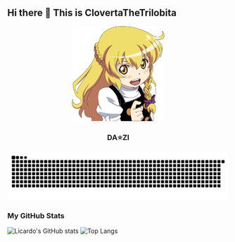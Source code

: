 ## Hi there 👋 This is ClovertaTheTrilobita

<!--
**ClovertaTheTrilobita/ClovertaTheTrilobita** is a ✨ _special_ ✨ repository because its `README.md` (this file) appears on your GitHub profile.

Here are some ideas to get you started:

- 🔭 I’m currently working on ...
- 🌱 I’m currently learning ...
- 👯 I’m looking to collaborate on ...
- 🤔 I’m looking for help with ...
- 💬 Ask me about ...
- 📫 How to reach me: ...
- 😄 Pronouns: ...
- ⚡ Fun fact: ...
-->



<div align="center">
    <img src="./resources/images/marisa.png" alt="marisa_1.png" width="210px"/>
</div>

<h3 align="center">DA⭐ZI</h3>

<picture>
  <source media="(prefers-color-scheme: dark)" srcset="https://raw.githubusercontent.com/ClovertaTheTrilobita/ClovertaTheTrilobita/main/assets/github-contribution-grid-snake-dark.svg">
  <source media="(prefers-color-scheme: light)" srcset="https://raw.githubusercontent.com/ClovertaTheTrilobita/ClovertaTheTrilobita/main/assets/github-contribution-grid-snake.svg">
  <img alt="github contribution grid snake animation" src="https://raw.githubusercontent.com/ClovertaTheTrilobita/ClovertaTheTrilobita/main/assets/github-contribution-grid-snake.svg">
</picture>

<br>

### My GitHub Stats

![Licardo's GitHub stats](https://github-readme-stats.vercel.app/api?username=ClovertaTheTrilobita&show_icons=true)
![Top Langs](https://github-readme-stats.vercel.app/api/top-langs/?username=ClovertaTheTrilobita&layout=compact)
